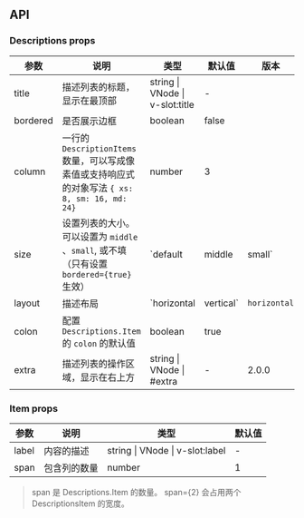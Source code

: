 ## API

### Descriptions props

| 参数 | 说明 | 类型 | 默认值 | 版本 |
| --- | --- | --- | --- | --- |
| title | 描述列表的标题，显示在最顶部 | string \| VNode \| v-slot:title | - |  |
| bordered | 是否展示边框 | boolean | false |  |
| column | 一行的 `DescriptionItems` 数量，可以写成像素值或支持响应式的对象写法 `{ xs: 8, sm: 16, md: 24}` | number | 3 |  |
| size | 设置列表的大小。可以设置为 `middle` 、`small`, 或不填（只有设置 `bordered={true}` 生效） | `default | middle | small` | `default` |  |
| layout | 描述布局 | `horizontal | vertical` | `horizontal` |  |
| colon | 配置 `Descriptions.Item` 的 `colon` 的默认值 | boolean | true |  |
| extra | 描述列表的操作区域，显示在右上方 | string \| VNode \| #extra | - | 2.0.0 |

### Item props

| 参数  | 说明         | 类型                            | 默认值 |
| ----- | ------------ | ------------------------------- | ------ |
| label | 内容的描述   | string \| VNode \| v-slot:label | -      |
| span  | 包含列的数量 | number                          | 1      |

> span 是 Descriptions.Item 的数量。 span={2} 会占用两个 DescriptionsItem 的宽度。
